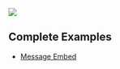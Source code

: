 ![](https://i.imgur.com/1gqzxVd.png)

## Complete Examples

- [Message Embed](/examples/MessageEmbed/index)
